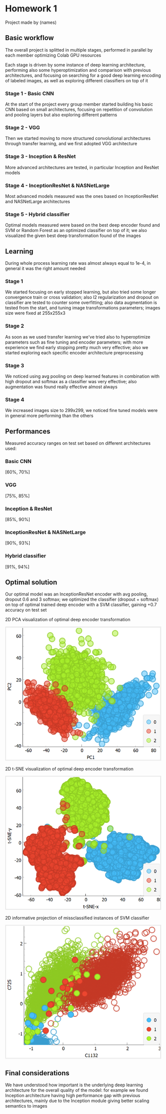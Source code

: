 # Homework 1

Project made by (names)

## Basic workflow

The overall project is splitted in multiple stages, performed in parallel by each member optimizing Colab GPU resources

Each stage is driven by some instance of deep learning architecture, performing also some hyperoptimization and comparison with previous architectures, and focusing on searching for a good deep learning encoding of labeled images, as well as exploring different classifiers on top of it

### Stage 1 - Basic CNN
At the start of the project every group member started building his basic CNN based on small architectures, focusing on repetition of convolution and pooling layers but also exploring different patterns

### Stage 2 - VGG
Then we started moving to more structured convolutional architectures through transfer learning, and we first adopted VGG architecture

### Stage 3 - Inception & ResNet
More advanced architectures are tested, in particular Inception and ResNet models

### Stage 4 - InceptionResNet & NASNetLarge
Most advanced models measured was the ones based on InceptionResNet and NASNetLarge architectures

### Stage 5 - Hybrid classifier
Optimal models measured were based on the best deep encoder found and SVM or Random Forest as an optimized classifier on top of it; we also visualized the given best deep transformation found of the images

## Learning

During whole process learning rate was almost always equal to 1e-4, in general it was the right amount needed

### Stage 1
We started focusing on early stopped learning, but also tried some longer convergence train or cross validation; also l2 regularization and dropout on classifier are tested to counter some overfitting; also data augmentation is tested from the start, and tuning image transformations parameters; images size were fixed at 255x255x3

### Stage 2
As soon as we used transfer learning we've tried also to hyperoptimize parameters such as fine tuning and encoder parameters; with more experience we find early stopping pretty much very effective; also we started exploring each specific encoder architecture preprocessing

### Stage 3
We noticed using avg pooling on deep learned features in combination with high dropout and softmax as a classifier was very effective; also augmentation was found really effective almost always

### Stage 4
We increased images size to 299x299, we noticed fine tuned models were in general more performing than the others

## Performances

Measured accuracy ranges on test set based on different architectures used:

### Basic CNN
[60%, 70%]

### VGG
[75%, 85%]

### Inception & ResNet
[85%, 90%]

### InceptionResNet & NASNetLarge
[90%, 93%]

### Hybrid classifier
[91%, 94%]

## Optimal solution

Our optimal model was an InceptionResNet encoder with avg pooling, dropout 0.6 and 3 softmax; we optimized the classifier (dropout + softmax) on top of optimal trained deep encoder with a SVM classifier, gaining +0.7 accuracy on test set

2D PCA visualization of optimal deep encoder transformation

![PCA](PCA.PNG)

2D t-SNE visualization of optimal deep encoder transformation

![t-SNE](t-SNE.PNG)

2D informative projection of missclassified instances of SVM classifier

![missclassified](missclassified.PNG)

## Final considerations

We have understood how important is the underlying deep learning architecture for the overall quality of the model: for example we found Inception architecture having high performance gap with previous architectures, mainly due to the Inception module giving better scaling semantics to images